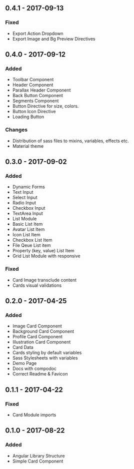 ## 0.4.1 - 2017-09-13
### Fixed
- Export Action Dropdown
- Export Image and Bg Preview Directives
## 0.4.0 - 2017-09-12
### Added
- Toolbar Component
- Header Component
- Parallax Header Component
- Back Button Component
- Segments Component
- Button Directive for size, colors.
- Button Icon Directive
- Loading Button
### Changes
- Distribution of sass files to mixins, variables, effects etc.
- Material theme
## 0.3.0 - 2017-09-02
### Added
- Dynamic Forms
- Text Input
- Select Input
- Radio Input
- Checkbox Input
- TextArea Input
- List Module
- Basic List Item
- Avatar List Item
- Icon List Item
- Checkbox List Item
- File Qeue List item
- Property (key, value) List Item
- Grid List Module with responsive
### Fixed
- Card Image transclude content
- Cards visual validations
## 0.2.0 - 2017-04-25
### Added
- Image Card Component
- Background Card Component
- Profile Card Component
- Illustration Card Component
- Card Data
- Cards styling by default variables
- Sass Stylesheets with variables
- Demo Page
- Docs with compodoc
- Correct Readme & Favicon

## 0.1.1 - 2017-04-22
### Fixed
- Card Module imports

## 0.1.0 - 2017-08-22
### Added
- Angular Library Structure
- Simple Card Component
